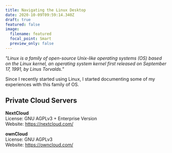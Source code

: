 ```yaml
---
title: Navigating the Linux Desktop
date: 2020-10-09T09:59:14.340Z
draft: true
featured: false
image:
  filename: featured
  focal_point: Smart
  preview_only: false
---
```

*"Linux is a family of open-source Unix-like operating systems (OS) based on the Linux kernel, an operating system kernel first released on September 17, 1991, by Linus Torvalds."*

Since I recently started using Linux, I started documenting some of my experiences with this family of OS. 



## Private Cloud Servers

**NextCloud**\
License: GNU AGPLv3 + Enterprise Version\
Website: https://nextcloud.com/

**ownCloud**\
License: GNU AGPLv3\
Website: https://owncloud.com/